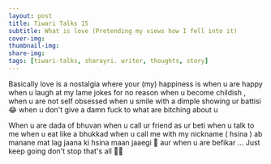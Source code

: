 ```yaml
---
layout: post
title: Tiwari Talks 15
subtitle: What is love (Pretending my views how I fell into it)
cover-img: 
thumbnail-img: 
share-img: 
tags: [tiwari-talks, sharayri. writer, thoughts, story]
---
```


Basically love is  a nostalgia where your (my) happiness is when u are happy when u laugh at my lame jokes for no reason when u become childish , when u are not self obsessed when u smile with a dimple showing ur battisi 😂 when u don't give a damn fuck to what are bitching about u 

When u are dada of bhuvan when u call ur friend as ur beti when u talk to me when u eat like a bhukkad when u call me with my nickname ( hsina ) ab manane mat lag jaana ki hsina maan jaaegi 🤭 aur when u are befikar ... Just keep going don't stop that's all 💖💖